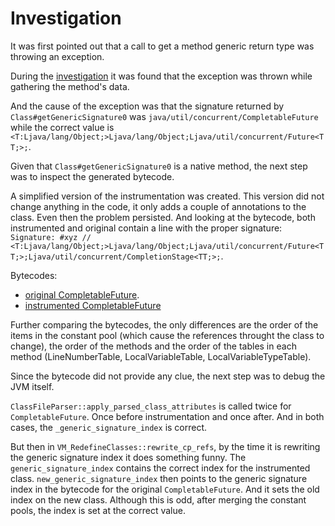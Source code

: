 # Investigation

It was first pointed out that a call to get a method generic return type was throwing an exception.

During the [investigation](https://github.com/newrelic/newrelic-java-agent/issues/526) it was found that the exception was thrown while gathering the method's data.

And the cause of the exception was that the signature returned by `Class#getGenericSignature0` was `java/util/concurrent/CompletableFuture` while the correct value is `<T:Ljava/lang/Object;>Ljava/lang/Object;Ljava/util/concurrent/Future<TT;>;`.

Given that `Class#getGenericSignature0` is a native method, the next step was to inspect the generated bytecode.

A simplified version of the instrumentation was created. This version did not change anything in the code, it only adds a couple of annotations to the class. Even then the problem persisted. And looking at the bytecode, both instrumented and original contain a line with the proper signature: 
`Signature: #xyz // <T:Ljava/lang/Object;>Ljava/lang/Object;Ljava/util/concurrent/Future<TT;>;Ljava/util/concurrent/CompletionStage<TT;>;`.

Bytecodes:
- [original CompletableFuture](CompletableFuture.bytecode.txt).
- [instrumented CompletableFuture](CompletableFuture-instrumented.bytecode.txt)

Further comparing the bytecodes, the only differences are the order of the items in the constant pool (which cause the references throught the class to change), the order of the methods and the order of the tables in each method (LineNumberTable, LocalVariableTable, LocalVariableTypeTable).

Since the bytecode did not provide any clue, the next step was to debug the JVM itself.

`ClassFileParser::apply_parsed_class_attributes` is called twice for `CompletableFuture`. Once before instrumentation and once after. And in both cases, the `_generic_signature_index` is correct.

But then in `VM_RedefineClasses::rewrite_cp_refs`, by the time it is rewriting the generic signature index it does something funny. The `generic_signature_index` contains the correct index for the instrumented class. `new_generic_signature_index` then points to the generic signature index in the bytecode for the original `CompletableFuture`. And it sets the old index on the new class. Although this is odd, after merging the constant pools, the index is set at the correct value.

